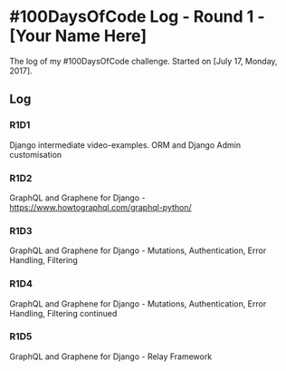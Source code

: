 # #100DaysOfCode Log - Round 1 - [Your Name Here]

The log of my #100DaysOfCode challenge. Started on [July 17, Monday, 2017].

## Log

### R1D1 
Django intermediate video-examples. ORM and Django Admin customisation

### R1D2
GraphQL and Graphene for Django - https://www.howtographql.com/graphql-python/

### R1D3
GraphQL and Graphene for Django - Mutations, Authentication, Error Handling, Filtering

### R1D4
GraphQL and Graphene for Django - Mutations, Authentication, Error Handling, Filtering continued

### R1D5
GraphQL and Graphene for Django - Relay Framework
